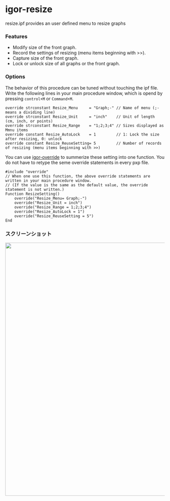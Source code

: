 # igor-resize

resize.ipf provides an user defined menu to resize graphs

### Features
- Modify size of the front graph.
- Record the settings of resizing (menu items beginning with >>).
- Capture size of the front graph.
- Lock or unlock size of all graphs or the front graph. 

### Options
The behavior of this procedure can be tuned without touching the ipf file.
Write the following lines in your main procedure window, which is opend by pressing `control+M` or `Command+M`.
```
override strconstant Resize_Menu     = "Graph;-" // Name of menu (;- means a dividing line)
override strconstant Resize_Unit     = "inch"    // Unit of length (cm, inch, or points)
override strconstant Resize_Range    = "1;2;3;4" // Sizes displayed as Mmnu items
override constant Resize_AutoLock    = 1         // 1: Lock the size after resizing, 0: unlock
override constant Resize_ReuseSetting= 5         // Number of records of resizing (menu items beginning with >>)
```

You can use [igor-override](https://github.com/ryotako/igor-override) to summerize these setting into one function. You do not have to retype the seme override statements in every pxp file.
```igor
#include "override"
// When one use this function, the above override statements are written in your main procedure window.
// (If the value is the same as the default value, the override statement is not written.)
Function ResizeSetting()
	override("Resize_Menu= Graph;-")
	override("Resize_Unit = inch")
	override("Resize_Range = 1;2;3;4")
	override("Resize_AutoLock = 1")
	override("Resize_ReuseSetting = 5")
End
```

### スクリーンショット
<img src="https://raw.github.com/wiki/ryotako/igor-resize/ScreenShot.png" width="800px">
